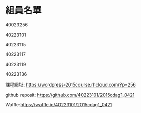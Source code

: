 # 組員名單

40023256

40223101

40223115

40223117

40223119

40223136

課程網址: https://wordpress-2015course.rhcloud.com/?p=256 

github reposit: https://github.com/40223101/2015cdag1_0421

Waffle:https://waffle.io/40223101/2015cdag1_0421